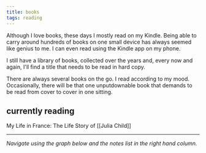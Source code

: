 ```yaml
---
title: books
tags: reading
---
```


Although I love books, these days I mostly read on my Kindle. Being able to carry around hundreds of books on one small device has always seemed like genius to me. I can even read using the Kindle app on my phone.

I still have a library of books, collected over the years and, every now and again, I'll find a title that needs to be read in hard copy. 

There are always several books on the go. I read according to my mood. Occasionally, there will be that one unputdownable book that demands to be read from cover to cover in one sitting.

## currently reading

My Life in France: The Life Story of [[Julia Child]]

---

*Navigate using the graph below and the notes list in the right hand column.*